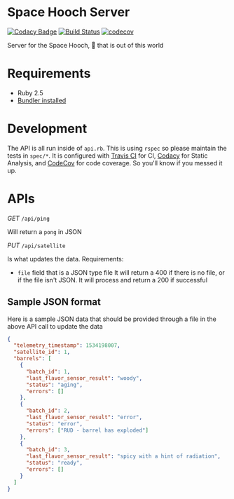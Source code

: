 # Space Hooch Server
[![Codacy Badge](https://api.codacy.com/project/badge/Grade/22d81a6654bc4105a6656cff1c7025ee)](https://www.codacy.com/project/ryanbenson/Space-Hooch-Server/dashboard?utm_source=github.com&amp;utm_medium=referral&amp;utm_content=ryanbenson/Space-Hooch-Server&amp;utm_campaign=Badge_Grade_Dashboard) [![Build Status](https://travis-ci.org/ryanbenson/Space-Hooch-Server.svg?branch=master)](https://travis-ci.org/ryanbenson/Space-Hooch-Server) [![codecov](https://codecov.io/gh/ryanbenson/Space-Hooch-Server/branch/master/graph/badge.svg)](https://codecov.io/gh/ryanbenson/Space-Hooch-Server)

Server for the Space Hooch, 🥃 that is out of this world

# Requirements
* Ruby 2.5
* [Bundler installed](https://bundler.io/)

# Development
The API is all run inside of `api.rb`. This is using `rspec` so please maintain the tests in `spec/*`. It is configured with [Travis CI](https://travis-ci.org/) for CI, [Codacy](https://codacy.com/) for Static Analysis, and [CodeCov](https://codecov.io/) for code coverage. So you'll know if you messed it up.

# APIs
_GET_ `/api/ping`

Will return a `pong` in JSON

_PUT_ `/api/satellite`

Is what updates the data. Requirements:
* `file` field that is a JSON type file
It will return a 400 if there is no file, or if the file isn't JSON. It will process and return a 200 if successful

## Sample JSON format
Here is a sample JSON data that should be provided through a file in the above API call to update the data
```json
{
  "telemetry_timestamp": 1534198007,
  "satellite_id": 1,
  "barrels": [
    {
      "batch_id": 1,
      "last_flavor_sensor_result": "woody",
      "status": "aging",
      "errors": []
    },
    {
      "batch_id": 2,
      "last_flavor_sensor_result": "error",
      "status": "error",
      "errors": ["RUD - barrel has exploded"]
    },
    {
      "batch_id": 3,
      "last_flavor_sensor_result": "spicy with a hint of radiation",
      "status": "ready",
      "errors": []
    }
  ]
}

```
